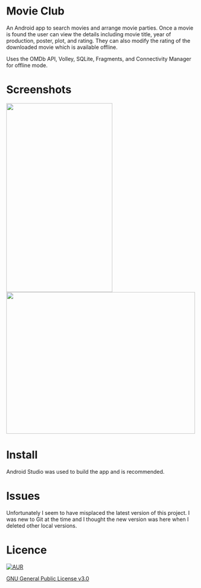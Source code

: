 # Movie Club

An Android app to search movies and arrange movie parties. Once a movie is found the user can view the details including movie title, year of production, poster, plot, and rating. They can also modify the rating of the downloaded movie which is available offline.

Uses the OMDb API, Volley, SQLite, Fragments, and Connectivity Manager for offline mode.

# Screenshots
<img src="https://cloud.githubusercontent.com/assets/15829736/22180091/2b1a5956-e0ba-11e6-8b3c-135b059ef3f0.png" height="500" width="281">
<img src="https://cloud.githubusercontent.com/assets/15829736/22180094/303ca63c-e0ba-11e6-88a7-9f43c1be9542.png" height="375" width="500">

# Install
Android Studio was used to build the app and is recommended.

# Issues

Unfortunately I seem to have misplaced the latest version of this project. I was new to Git at the time and I thought the new version was here when I deleted other local versions.

# Licence

[![AUR](https://img.shields.io/aur/license/yaourt.svg)]()

[GNU General Public License v3.0](http://choosealicense.com/licenses/gpl-3.0/)
